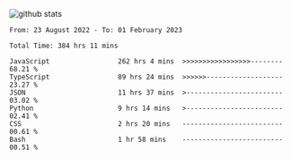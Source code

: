 
![github stats](https://github-readme-stats.vercel.app/api?username=realmahd1&show_icons=true&theme=codeSTACKr&hide_rank=true&count_private=true)

<!--START_SECTION:waka-->

```text
From: 23 August 2022 - To: 01 February 2023

Total Time: 384 hrs 11 mins

JavaScript                 262 hrs 4 mins  >>>>>>>>>>>>>>>>>--------   68.21 %
TypeScript                 89 hrs 24 mins  >>>>>>-------------------   23.27 %
JSON                       11 hrs 37 mins  >------------------------   03.02 %
Python                     9 hrs 14 mins   >------------------------   02.41 %
CSS                        2 hrs 20 mins   -------------------------   00.61 %
Bash                       1 hr 58 mins    -------------------------   00.51 %
```

<!--END_SECTION:waka-->
